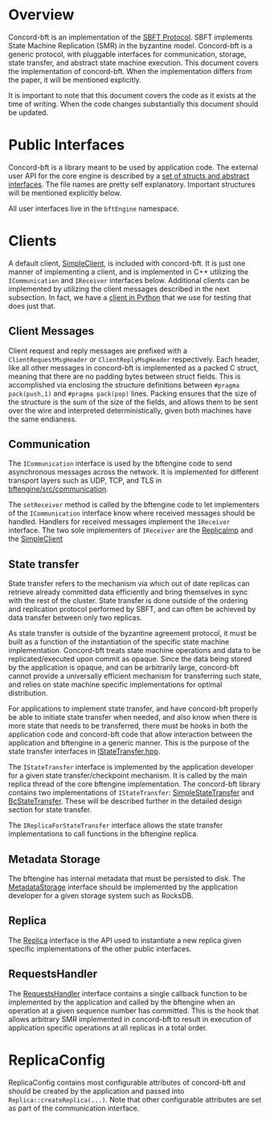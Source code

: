 # Overview

Concord-bft is an implementation of the [SBFT
Protocol](https://arxiv.org/abs/1804.01626). SBFT implements State Machine
Replication (SMR) in the byzantine model. Concord-bft is a generic protocol,
with pluggable interfaces for communication, storage, state transfer, and
abstract state machine execution. This document covers the implementation
of concord-bft. When the implementation differs from the paper, it will be
mentioned explicitly.

It is important to note that this document covers the code as it exists at the
time of writing. When the code changes substantially this document should be
updated.

# Public Interfaces

Concord-bft is a library meant to be used by application code. The external user
API for the core engine is described by a [set of structs and abstract
interfaces](../bftengine/include/bftengine). The file names are pretty self
explanatory. Important structures will be mentioned explicitly below.

All user interfaces live in the `bftEngine` namespace.

# Clients
A default client,
[SimpleClient](../bftengine/include/bftengine/SimpleClient.hpp), is included
with concord-bft. It is just one manner of implementing a client, and is
implemented in C++ utilizing the `ICommunication` and `IReceiver` interfaces
below. Additional clients can be implemented by utilizing the client messages
described in the next subsection. In fact, we have a [client in
Python](../util/pyclient/bft_client.py) that we use for testing that does just
that.

## Client Messages
Client request and reply messages are prefixed with a `ClientRequestMsgHeader` or
`ClientReplyMsgHeader` respectively. Each header, like all other messages in
concord-bft is implemented as a packed C struct, meaning that there are no padding
bytes between struct fields. This is accomplished via enclosing the structure
definitions between `#pragma pack(push,1)` and `#pragma pack(pop)` lines.
Packing ensures that the size of the structure is the sum of the size of the
fields, and allows them to be sent over the wire and interpreted
deterministically, given both machines have the same endianess.

## Communication

The `ICommunication` interface is used by the bftengine code to send
asynchronous messages across the network. It is implemented for different
transport layers such as UDP, TCP, and TLS in
[bftengine/src/communication](../bftengine/src/communication).

The `setReceiver` method is called by the bftengine code to let implementers of
the `ICommunication` interface know where received messages should be handled.
Handlers for received messages implement the `IReceiver` interface. The two sole
implementers of `IReceiver` are the [ReplicaImp](../bftengine/src/bftengine/ReplicaImp.hpp)
and the [SimpleClient](../bftengine/src/bftengine/SimpleClient.cpp)

## State transfer

State transfer refers to the mechanism via which out of date replicas can
retrieve already committed data efficiently and bring themselves in sync with
the rest of the cluster. State transfer is done outside of the ordering and
replication protocol performed by SBFT, and can often be achieved by data transfer
between only two replicas.

As state transfer is outside of the byzantine agreement protocol, it must be
built as a function of the instantiation of the specific state machine
implementation. Concord-bft treats state machine operations and data to be
replicated/executed upon commit as opaque. Since the data being stored by the
application is opaque, and can be arbitrarily large, concord-bft cannot provide
a universally efficient mechanism for transferring such state, and relies on
state machine specific implementations for optimal distribution.

For applications to implement state transfer, and have concord-bft properly be
able to initiate state transfer when needed, and also know when there is more
state that needs to be transferred, there must be hooks in both the application
code and concord-bft code that allow interaction between the application and
bftengine in a generic manner. This is the purpose of the state transfer
interfaces in
[IStateTransfer.hpp](../bftengine/include/bftengine/IStateTransfer.hpp).

The `IStateTransfer` interface is implemented by the application developer for a given
state transfer/checkpoint mechanism. It is called by the main replica thread of
the core bftengine implementation. The concord-bft library contains two
implementations of `IStateTransfer`:
[SimpleStateTransfer](../bftengine/src/simplestatetransfer) and
[BcStateTransfer](../bftengine/src/bcstatetransfer). These will be described
further in the detailed design section for state transfer.

The `IReplicaForStateTransfer` interface allows the state transfer
implementations to call functions in the bftengine replica.

## Metadata Storage

The bftengine has internal metadata that must be persisted to disk. The
[MetadataStorage](../bftengine/include/bftengine/MetadataStorage.hpp) interface
should be implemented by the application developer for a given storage system
such as RocksDB.

## Replica

The [Replica](../bftengine/include/bftengine/Replica.hpp) interface is the API
used to instantiate a new replica given specific implementations of the other
public interfaces.

## RequestsHandler

The [RequestsHandler](../bftengine/include/bftengine/Replica.hpp) interface
contains a single callback function to be implemented by the application and
called by the bftengine when an operation at a given sequence number has
committed. This is the hook that allows arbitrary SMR implemented in concord-bft
to result in execution of application specific operations at all replicas in a
total order.

# ReplicaConfig
ReplicaConfig contains most configurable attributes of concord-bft and should be
created by the application and passed into `Replica::createReplica(...)`.
Note that other configurable attributes are set as part of the communication
interface.
